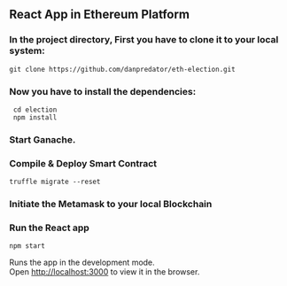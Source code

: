 ## React App in Ethereum Platform

### In the project directory, First you have to clone it to your local system:

 `git clone https://github.com/danpredator/eth-election.git`

### Now you have to install the dependencies:
  ```
   cd election
   npm install
  ```
### Start Ganache.

### Compile & Deploy Smart Contract
  `truffle migrate --reset`

### Initiate the Metamask to your local Blockchain

### Run the React app
  `npm start`
  
Runs the app in the development mode.<br />
Open [http://localhost:3000](http://localhost:3000) to view it in the browser.
